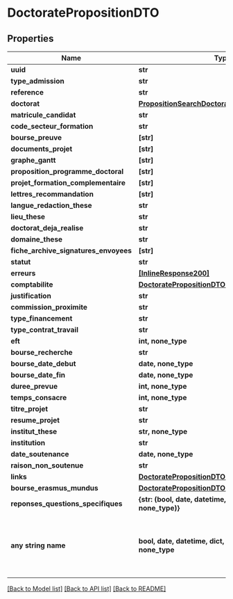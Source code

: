 # DoctoratePropositionDTO


## Properties
Name | Type | Description | Notes
------------ | ------------- | ------------- | -------------
**uuid** | **str** |  | 
**type_admission** | **str** |  | 
**reference** | **str** |  | 
**doctorat** | [**PropositionSearchDoctorat**](PropositionSearchDoctorat.md) |  | 
**matricule_candidat** | **str** |  | 
**code_secteur_formation** | **str** |  | 
**bourse_preuve** | **[str]** |  | 
**documents_projet** | **[str]** |  | 
**graphe_gantt** | **[str]** |  | 
**proposition_programme_doctoral** | **[str]** |  | 
**projet_formation_complementaire** | **[str]** |  | 
**lettres_recommandation** | **[str]** |  | 
**langue_redaction_these** | **str** |  | 
**lieu_these** | **str** |  | 
**doctorat_deja_realise** | **str** |  | 
**domaine_these** | **str** |  | 
**fiche_archive_signatures_envoyees** | **[str]** |  | 
**statut** | **str** |  | 
**erreurs** | [**[InlineResponse200]**](InlineResponse200.md) |  | 
**comptabilite** | [**DoctoratePropositionDTOComptabilite**](DoctoratePropositionDTOComptabilite.md) |  | 
**justification** | **str** |  | [optional] 
**commission_proximite** | **str** |  | [optional] 
**type_financement** | **str** |  | [optional] 
**type_contrat_travail** | **str** |  | [optional] 
**eft** | **int, none_type** |  | [optional] 
**bourse_recherche** | **str** |  | [optional] 
**bourse_date_debut** | **date, none_type** |  | [optional] 
**bourse_date_fin** | **date, none_type** |  | [optional] 
**duree_prevue** | **int, none_type** |  | [optional] 
**temps_consacre** | **int, none_type** |  | [optional] 
**titre_projet** | **str** |  | [optional] 
**resume_projet** | **str** |  | [optional] 
**institut_these** | **str, none_type** |  | [optional] 
**institution** | **str** |  | [optional] 
**date_soutenance** | **date, none_type** |  | [optional] 
**raison_non_soutenue** | **str** |  | [optional] 
**links** | [**DoctoratePropositionDTOLinks**](DoctoratePropositionDTOLinks.md) |  | [optional] 
**bourse_erasmus_mundus** | [**DoctoratePropositionDTOBourseErasmusMundus**](DoctoratePropositionDTOBourseErasmusMundus.md) |  | [optional] 
**reponses_questions_specifiques** | **{str: (bool, date, datetime, dict, float, int, list, str, none_type)}** |  | [optional] 
**any string name** | **bool, date, datetime, dict, float, int, list, str, none_type** | any string name can be used but the value must be the correct type | [optional]

[[Back to Model list]](../README.md#documentation-for-models) [[Back to API list]](../README.md#documentation-for-api-endpoints) [[Back to README]](../README.md)


